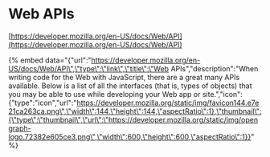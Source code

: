 # Web APIs

[https://developer.mozilla.org/en-US/docs/Web/API](https://developer.mozilla.org/en-US/docs/Web/API)

{% embed data="{\"url\":\"https://developer.mozilla.org/en-US/docs/Web/API\",\"type\":\"link\",\"title\":\"Web APIs\",\"description\":\"When writing code for the Web with JavaScript, there are a great many APIs available. Below is a list of all the interfaces \(that is, types of objects\) that you may be able to use while developing your Web app or site.\",\"icon\":{\"type\":\"icon\",\"url\":\"https://developer.mozilla.org/static/img/favicon144.e7e21ca263ca.png\",\"width\":144,\"height\":144,\"aspectRatio\":1},\"thumbnail\":{\"type\":\"thumbnail\",\"url\":\"https://developer.mozilla.org/static/img/opengraph-logo.72382e605ce3.png\",\"width\":600,\"height\":600,\"aspectRatio\":1}}" %}





